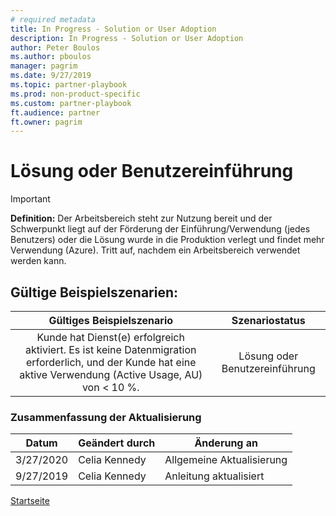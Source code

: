 ```yaml
---
# required metadata
title: In Progress - Solution or User Adoption
description: In Progress - Solution or User Adoption
author: Peter Boulos
ms.author: pboulos
manager: pagrim
ms.date: 9/27/2019
ms.topic: partner-playbook 
ms.prod: non-product-specific 
ms.custom: partner-playbook 
ft.audience: partner
ft.owner: pagrim
---
```


# Lösung oder Benutzereinführung

> [!IMPORTANT]
> **Definition:** Der Arbeitsbereich steht zur Nutzung bereit und der Schwerpunkt liegt auf der Förderung der Einführung/Verwendung (jedes Benutzers) oder die Lösung wurde in die Produktion verlegt und findet mehr Verwendung (Azure). Tritt auf, nachdem ein Arbeitsbereich verwendet werden kann.

## Gültige Beispielszenarien:

| Gültiges Beispielszenario | Szenariostatus |
| :--: | :--: |
| Kunde hat Dienst(e) erfolgreich aktiviert. Es ist keine Datenmigration erforderlich, und der Kunde hat eine aktive Verwendung (Active Usage, AU) von < 10 %. | Lösung oder Benutzereinführung |

### Zusammenfassung der Aktualisierung

|Datum|Geändert durch|Änderung an|
|---------|---------------|----------------------------|
|3/27/2020| Celia Kennedy| Allgemeine Aktualisierung|
|9/27/2019| Celia Kennedy| Anleitung aktualisiert|

[Startseite](http://partner-docs.microsoft.com)
